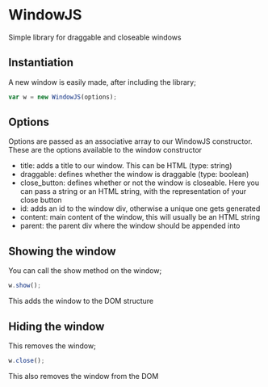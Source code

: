 # WindowJS
Simple library for draggable and closeable windows

## Instantiation
A new window is easily made, after including the library;
```javascript
var w = new WindowJS(options);
```

## Options
Options are passed as an associative array to our WindowJS constructor.
These are the options available to the window constructor
* title: adds a title to our window. This can be HTML (type: string)
* draggable: defines whether the window is draggable (type: boolean)
* close_button: defines whether or not the window is closeable.
Here you can pass a string or an HTML string, with the representation of your close button
* id: adds an id to the window div, otherwise a unique one gets generated
* content: main content of the window, this will usually be an HTML string
* parent: the parent div where the window should be appended into

## Showing the window
You can call the show method on the window;
```javascript
w.show();
```
This adds the window to the DOM structure

## Hiding the window
This removes the window;
```javascript
w.close();
```
This also removes the window from the DOM